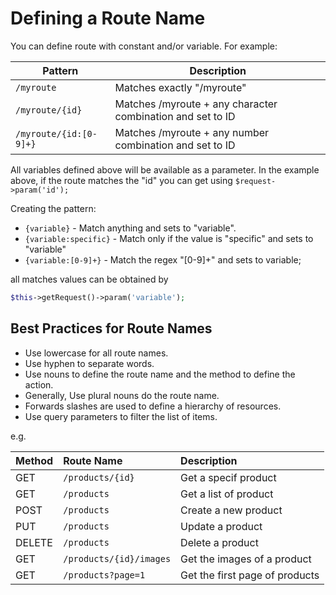 # Defining a Route Name

You can define route with constant and/or variable. For example:

| Pattern                 | Description                                                |
|-------------------------|------------------------------------------------------------|
| `/myroute`              | Matches exactly "/myroute"                                 |
| `/myroute/{id}`         | Matches /myroute + any character combination and set to ID |
| `/myroute/{id:[0-9]+}`  | Matches /myroute + any number combination and set to ID    |

All variables defined above will be available as a parameter. In the example above,
if the route matches the "id" you can get using `$request->param('id');`

Creating the pattern:

- `{variable}` - Match anything and sets to "variable".
- `{variable:specific}` - Match only if the value is "specific" and sets to "variable"
- `{variable:[0-9]+}` - Match the regex "[0-9]+" and sets to variable;

all matches values can be obtained by

```php
$this->getRequest()->param('variable');
```

## Best Practices for Route Names

- Use lowercase for all route names.
- Use hyphen to separate words.
- Use nouns to define the route name and the method to define the action.
- Generally, Use plural nouns do the route name.
- Forwards slashes are used to define a hierarchy of resources.
- Use query parameters to filter the list of items. 

e.g.

| Method | Route Name              | Description                    |
|:-------|:------------------------|:-------------------------------|
| GET    | `/products/{id}`        | Get a specif product           |
| GET    | `/products`             | Get a list of product          |
| POST   | `/products`             | Create a new product           |
| PUT    | `/products`             | Update a product               |
| DELETE | `/products`             | Delete a product               |
| GET    | `/products/{id}/images` | Get the images of a product    |
| GET    | `/products?page=1`      | Get the first page of products |
